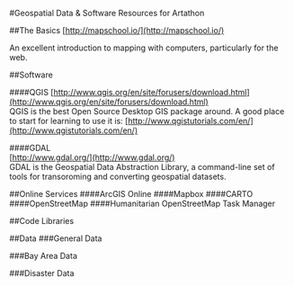 #Geospatial Data & Software Resources for Artathon

##The Basics
[http://mapschool.io/](http://mapschool.io/)  

An excellent introduction to mapping with computers, particularly for the web.



##Software

####QGIS
[http://www.qgis.org/en/site/forusers/download.html](http://www.qgis.org/en/site/forusers/download.html)  
QGIS is the best Open Source Desktop GIS package around. A good place to start for learning to use it is: [http://www.qgistutorials.com/en/](http://www.qgistutorials.com/en/)  

####GDAL  
[http://www.gdal.org/](http://www.gdal.org/)  
GDAL is the Geospatial Data Abstraction Library, a command-line set of tools for transoroming and converting geospatial datasets.

##Online Services
####ArcGIS Online
####Mapbox
####CARTO
####OpenStreetMap
####Humanitarian OpenStreetMap Task Manager

##Code Libraries

##Data
###General Data

###Bay Area Data

###Disaster Data

